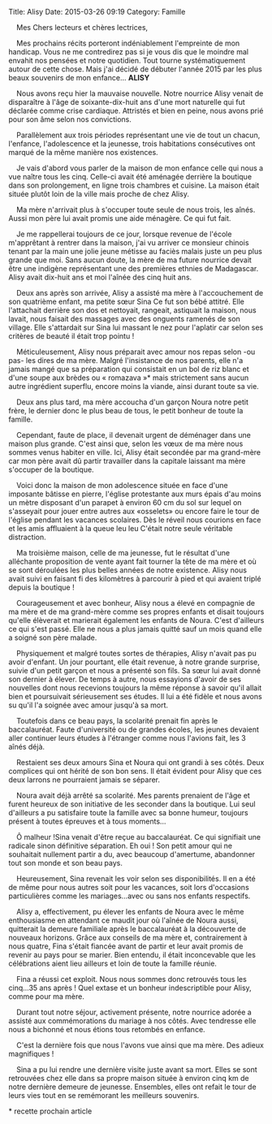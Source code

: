 Title: Alisy
Date: 2015-03-26 09:19
Category: Famille

&nbsp;&nbsp;&nbsp;&nbsp;Mes Chers lecteurs et chères lectrices,

&nbsp;&nbsp;&nbsp;&nbsp;Mes prochains récits porteront indéniablement l'empreinte de mon handicap. Vous ne me contredirez pas si je vous dis que le moindre mal envahit nos pensées et notre quotidien. Tout tourne systématiquement autour de cette chose. Mais j'ai décidé de débuter l'année 2015 par les plus beaux souvenirs de mon enfance… **ALISY**

&nbsp;&nbsp;&nbsp;&nbsp;Nous avons reçu hier la mauvaise nouvelle. Notre nourrice Alisy venait de disparaître à l'âge de soixante-dix-huit ans d'une mort naturelle qui fut déclarée comme crise cardiaque. Attristés et bien en peine, nous avons prié pour son âme selon nos convictions.

&nbsp;&nbsp;&nbsp;&nbsp;Parallèlement aux trois périodes représentant une vie de tout un chacun, l'enfance, l'adolescence et la jeunesse, trois habitations consécutives ont marqué de la même manière nos existences.

&nbsp;&nbsp;&nbsp;&nbsp;Je vais d'abord vous parler de la maison de mon enfance celle qui nous a vue naître tous les cinq. Celle-ci avait été aménagée derrière la boutique dans son prolongement, en ligne trois chambres et cuisine. La maison était située plutôt loin de la ville mais proche de chez Alisy.

&nbsp;&nbsp;&nbsp;&nbsp;Ma mère n'arrivait plus à s'occuper toute seule de nous trois, les aînés. Aussi mon père lui avait promis une aide ménagère. Ce qui fut fait.

&nbsp;&nbsp;&nbsp;&nbsp;Je me rappellerai toujours de ce jour, lorsque revenue de l'école m'apprêtant à rentrer dans la maison, j'ai vu arriver ce monsieur chinois tenant par la main une jolie jeune métisse au faciès malais juste un peu plus grande que moi. Sans aucun doute, la mère de ma future nourrice devait être une indigène représentant une des premières ethnies de Madagascar. Alisy avait dix-huit ans et moi l'aînée des cinq huit ans.

&nbsp;&nbsp;&nbsp;&nbsp;Deux ans après son arrivée, Alisy a assisté ma mère à l'accouchement de son quatrième enfant, ma petite sœur Sina Ce fut son bébé attitré. Elle l'attachait derrière son dos et nettoyait, rangeait, astiquait la maison, nous lavait, nous faisait des massages avec des onguents ramenés de son village. Elle s'attardait sur Sina lui massant le nez pour l'aplatir car selon ses critères de beauté il était trop pointu !

&nbsp;&nbsp;&nbsp;&nbsp;Méticuleusement, Alisy nous préparait avec amour nos repas selon -ou pas- les dires de ma mère. Malgré l'insistance de nos parents, elle n'a jamais mangé que sa préparation qui consistait en un bol de riz blanc et d'une soupe aux brèdes ou « romazava »* mais strictement sans aucun autre ingrédient superflu, encore moins la viande, ainsi durant toute sa vie.

&nbsp;&nbsp;&nbsp;&nbsp;Deux ans plus tard, ma mère accoucha d'un garçon Noura notre petit frère, le dernier donc le plus beau de tous, le petit bonheur de toute la famille.

&nbsp;&nbsp;&nbsp;&nbsp;Cependant, faute de place, il devenait urgent de déménager dans une maison plus grande. C'est ainsi que, selon les vœux de ma mère nous sommes venus habiter en ville. Ici, Alisy était secondée par ma grand-mère car mon père avait dû partir travailler dans la capitale laissant ma mère s'occuper de la boutique.

&nbsp;&nbsp;&nbsp;&nbsp;Voici donc la maison de mon adolescence située en face d'une imposante bâtisse en pierre, l'église protestante aux murs épais d'au moins un mètre disposant d'un parapet à environ 60 cm du sol sur lequel on s'asseyait pour jouer entre autres aux «osselets» ou encore faire le tour de l'église pendant les vacances scolaires. Dès le réveil nous courions en face et les amis affluaient à la queue leu leu C'était notre seule véritable distraction.

&nbsp;&nbsp;&nbsp;&nbsp;Ma troisième maison, celle de ma jeunesse, fut le résultat d'une alléchante proposition de vente ayant fait tourner la tête de ma mère et où se sont déroulées les plus belles années de notre existence. Alisy nous avait suivi en faisant fi des kilomètres à parcourir à pied et qui avaient triplé depuis la boutique !

&nbsp;&nbsp;&nbsp;&nbsp;Courageusement et avec bonheur, Alisy nous a élevé en compagnie de ma mère et de ma grand-mère comme ses propres enfants et disait toujours qu'elle élèverait et marierait également les enfants de Noura. C'est d'ailleurs ce qui s'est passé. Elle ne nous a plus jamais quitté sauf un mois quand elle a soigné son père malade.

&nbsp;&nbsp;&nbsp;&nbsp;Physiquement et malgré toutes sortes de thérapies, Alisy n'avait pas pu avoir d'enfant. Un jour pourtant, elle était revenue, à notre grande surprise, suivie d'un petit garçon et nous a présenté son fils. Sa sœur lui avait donné son dernier à élever. De temps à autre, nous essayions d'avoir de ses nouvelles dont nous recevions toujours la même réponse à savoir qu'il allait bien et poursuivait sérieusement ses études. Il lui a été fidèle et nous avons su qu'il l'a soignée avec amour jusqu'à sa mort.

&nbsp;&nbsp;&nbsp;&nbsp;Toutefois dans ce beau pays, la scolarité prenait fin après le baccalauréat. Faute d'université ou de grandes écoles, les jeunes devaient aller continuer leurs études à l'étranger comme nous l'avions fait, les 3 aînés déjà.

&nbsp;&nbsp;&nbsp;&nbsp;Restaient ses deux amours Sina et Noura qui ont grandi à ses côtés. Deux complices qui ont hérité de son bon sens. Il était évident pour Alisy que ces deux larrons ne pourraient jamais se séparer.

&nbsp;&nbsp;&nbsp;&nbsp;Noura avait déjà arrêté sa scolarité. Mes parents prenaient de l'âge et furent heureux de son initiative de les seconder dans la boutique. Lui seul d'ailleurs a pu satisfaire toute la famille avec sa bonne humeur, toujours présent à toutes épreuves et à tous moments…

&nbsp;&nbsp;&nbsp;&nbsp;Ô malheur !Sina venait d'être reçue au baccalauréat. Ce qui signifiait une radicale sinon définitive séparation. Eh oui ! Son petit amour qui ne souhaitait nullement partir a du, avec beaucoup d'amertume, abandonner tout son monde et son beau pays.

&nbsp;&nbsp;&nbsp;&nbsp;Heureusement, Sina revenait les voir selon ses disponibilités. Il en a été de même pour nous autres soit pour les vacances, soit lors d'occasions particulières comme les mariages…avec ou sans nos enfants respectifs.

&nbsp;&nbsp;&nbsp;&nbsp;Alisy a, effectivement, pu élever les enfants de Noura avec le même enthousiasme en attendant ce maudit jour où l'aînée de Noura aussi, quitterait la demeure familiale après le baccalauréat à la découverte de nouveaux horizons. Grâce aux conseils de ma mère et, contrairement à nous quatre, Fina s'était fiancée avant de partir et leur avait promis de revenir au pays pour se marier. Bien entendu, il était inconcevable que les célébrations aient lieu ailleurs et loin de toute la famille réunie.

&nbsp;&nbsp;&nbsp;&nbsp;Fina a réussi cet exploit. Nous nous sommes donc retrouvés tous les cinq...35 ans après ! Quel extase et un bonheur indescriptible pour Alisy, comme pour ma mère.

&nbsp;&nbsp;&nbsp;&nbsp;Durant tout notre séjour, activement présente, notre nourrice adorée a assisté aux commémorations du mariage à nos côtés. Avec tendresse elle nous a bichonné et nous étions tous retombés en enfance.

&nbsp;&nbsp;&nbsp;&nbsp;C'est la dernière fois que nous l'avons vue ainsi que ma mère. Des adieux magnifiques !

&nbsp;&nbsp;&nbsp;&nbsp;Sina a pu lui rendre une dernière visite juste avant sa mort. Elles se sont retrouvées chez elle dans sa propre maison située à environ cinq km de notre dernière demeure de jeunesse. Ensembles, elles ont refait le tour de leurs vies tout en se remémorant les meilleurs souvenirs.

\* recette prochain article
